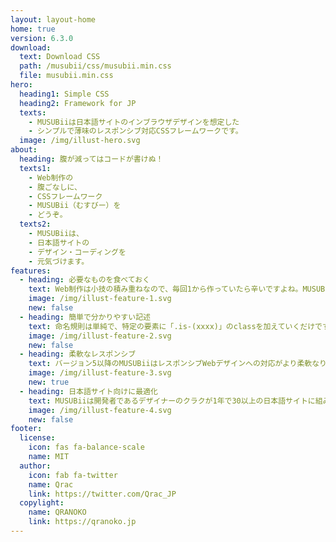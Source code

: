 ```yaml
---
layout: layout-home
home: true
version: 6.3.0
download:
  text: Download CSS
  path: /musubii/css/musubii.min.css
  file: musubii.min.css
hero:
  heading1: Simple CSS
  heading2: Framework for JP
  texts:
    - MUSUBiiは日本語サイトのインブラウザデザインを想定した
    - シンプルで薄味のレスポンシブ対応CSSフレームワークです。
  image: /img/illust-hero.svg
about:
  heading: 腹が減ってはコードが書けぬ！
  texts1:
    - Web制作の
    - 腹ごなしに、
    - CSSフレームワーク
    - MUSUBii（むすびー）を
    - どうぞ。
  texts2:
    - MUSUBiiは、
    - 日本語サイトの
    - デザイン・コーディングを
    - 元気づけます。
features:
  - heading: 必要なものを食べておく
    text: Web制作は小技の積み重ねなので、毎回1から作っていたら辛いですよね。MUSUBiiにはリセットCSS・ボタン・グリッドなど利用頻度の高い汎用スタイルが詰まっています。まずはMUSUBiiをほおばってからWeb制作を始めてみましょう。
    image: /img/illust-feature-1.svg
    new: false
  - heading: 簡単で分かりやすい記述
    text: 命名規則は単純で、特定の要素に「.is-(xxxx)」のclassを加えていくだけです。英小文字・数字・ハイフン1つで繋ぐルールなので覚えやすい。インブラウザデザイン中にスピーディな修正・追加を試すことができます。
    image: /img/illust-feature-2.svg
    new: false
  - heading: 柔軟なレスポンシブ
    text: バージョン5以降のMUSUBiiはレスポンシブWebデザインへの対応がより柔軟なりました。例えばモバイルだけボタンを幅100%にする場合は「.is-mobile-only-full」を加えるだけ。特定条件下でのサイズ変更や表示非表示を直感的に行えます。
    image: /img/illust-feature-3.svg
    new: true
  - heading: 日本語サイト向けに最適化
    text: MUSUBiiは開発者であるデザイナーのクラクが1年で30以上の日本語サイトに組み込み検証を続けた実用性重視のCSSフレームワークです。実務に最低限必要なCSSを厳選するとともにブラウザ間のバグフィックスにも努めています。
    image: /img/illust-feature-4.svg
    new: false
footer:
  license:
    icon: fas fa-balance-scale
    name: MIT
  author:
    icon: fab fa-twitter
    name: Qrac
    link: https://twitter.com/Qrac_JP
  copylight:
    name: QRANOKO
    link: https://qranoko.jp
---
```

